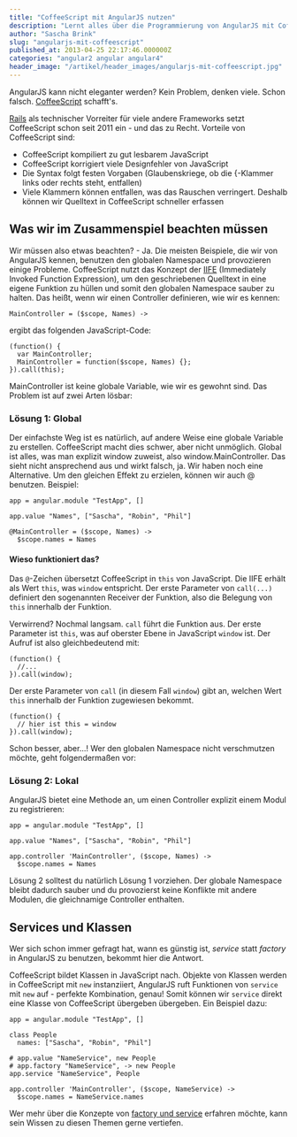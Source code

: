 ```yaml
---
title: "CoffeeScript mit AngularJS nutzen"
description: "Lernt alles über die Programmierung von AngularJS mit CoffeeScript. Schreibt übersichtlichen und sauberen Quelltext, der einfach in JavaScript umgewandelt werden kann."
author: "Sascha Brink"
slug: "angularjs-mit-coffeescript"
published_at: 2013-04-25 22:17:46.000000Z
categories: "angular2 angular angular4"
header_image: "/artikel/header_images/angularjs-mit-coffeescript.jpg"
---
```


AngularJS kann nicht eleganter werden? Kein Problem, denken viele. Schon falsch. [CoffeeScript](http://coffeescript.org) schafft's.

[Rails](http://rubyonrails.org) als technischer Vorreiter für viele andere Frameworks setzt CoffeeScript schon seit 2011 ein - und das zu Recht. Vorteile von CoffeeScript sind:

*   CoffeeScript kompiliert zu gut lesbarem JavaScript
*   CoffeeScript korrigiert viele Designfehler von JavaScript
*   Die Syntax folgt festen Vorgaben (Glaubenskriege, ob die {-Klammer links oder rechts steht, entfallen)
*   Viele Klammern können entfallen, was das Rauschen verringert. Deshalb können wir Quelltext in CoffeeScript schneller erfassen

<!--more-->

## Was wir im Zusammenspiel beachten müssen

Wir müssen also etwas beachten? - Ja. Die meisten Beispiele, die wir von AngularJS kennen, benutzen den globalen Namespace und provozieren einige Probleme. CoffeeScript nutzt das Konzept der [IIFE](http://en.wikipedia.org/wiki/Immediately-invoked_function_expression) (Immediately Invoked Function Expression), um den geschriebenen Quelltext in eine eigene Funktion zu hüllen und somit den globalen Namespace sauber zu halten. Das heißt, wenn wir einen Controller definieren, wie wir es kennen:

    MainController = ($scope, Names) ->


ergibt das folgenden JavaScript-Code:

    (function() {
      var MainController;
      MainController = function($scope, Names) {};
    }).call(this);


MainController ist keine globale Variable, wie wir es gewohnt sind. Das Problem ist auf zwei Arten lösbar:

### Lösung 1: Global

Der einfachste Weg ist es natürlich, auf andere Weise eine globale Variable zu erstellen. CoffeeScript macht dies schwer, aber nicht unmöglich. Global ist alles, was man explizit window zuweist, also window.MainController. Das sieht nicht ansprechend aus und wirkt falsch, ja. Wir haben noch eine Alternative. Um den gleichen Effekt zu erzielen, können wir auch @ benutzen. Beispiel:

    app = angular.module "TestApp", []

    app.value "Names", ["Sascha", "Robin", "Phil"]

    @MainController = ($scope, Names) ->
      $scope.names = Names


#### Wieso funktioniert das?

Das `@`-Zeichen übersetzt CoffeeScript in `this` von JavaScript. Die IIFE erhält als Wert `this`, was `window` entspricht. Der erste Parameter von `call(...)` definiert den sogenannten Receiver der Funktion, also die Belegung von `this` innerhalb der Funktion.

Verwirrend? Nochmal langsam. `call` führt die Funktion aus. Der erste Parameter ist `this`, was auf oberster Ebene in JavaScript `window` ist. Der Aufruf ist also gleichbedeutend mit:

    (function() {
      //...
    }).call(window);


Der erste Parameter von `call` (in diesem Fall `window`) gibt an, welchen Wert `this` innerhalb der Funktion zugewiesen bekommt.

    (function() {
      // hier ist this = window
    }).call(window);


Schon besser, aber...! Wer den globalen Namespace nicht verschmutzen möchte, geht folgendermaßen vor:

### Lösung 2: Lokal

AngularJS bietet eine Methode an, um einen Controller explizit einem Modul zu registrieren:

    app = angular.module "TestApp", []

    app.value "Names", ["Sascha", "Robin", "Phil"]

    app.controller 'MainController', ($scope, Names) ->
      $scope.names = Names


Lösung 2 solltest du natürlich Lösung 1 vorziehen. Der globale Namespace bleibt dadurch sauber und du provozierst keine Konflikte mit andere Modulen, die gleichnamige Controller enthalten.

## Services und Klassen

Wer sich schon immer gefragt hat, wann es günstig ist, *service* statt *factory* in AngularJS zu benutzen, bekommt hier die Antwort.

CoffeeScript bildet Klassen in JavaScript nach. Objekte von Klassen werden in CoffeeScript mit `new` instanziiert, AngularJS ruft Funktionen von `service` mit `new` auf - perfekte Kombination, genau! Somit können wir `service` direkt eine Klasse von CoffeeScript übergeben übergeben. Ein Beispiel dazu:

    app = angular.module "TestApp", []

    class People
      names: ["Sascha", "Robin", "Phil"]

    # app.value "NameService", new People
    # app.factory "NameService", -> new People
    app.service "NameService", People

    app.controller 'MainController', ($scope, NameService) ->
      $scope.names = NameService.names


Wer mehr über die Konzepte von [factory und service][1] erfahren möchte, kann sein Wissen zu diesen Themen gerne vertiefen.


 [1]: /buecher/angularjs-buch/services/
